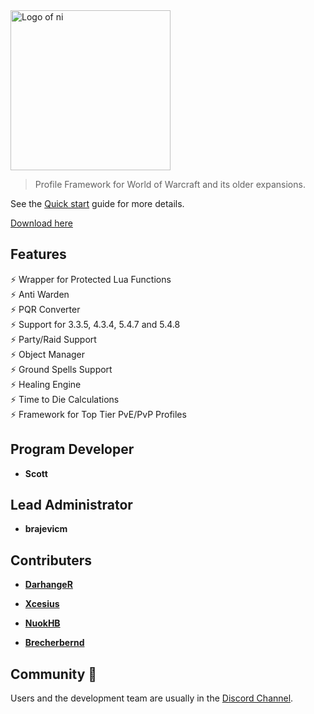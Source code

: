 <img src="/_media/GitHub Logo.png" alt="Logo of ni" width="256"/>

> Profile Framework for World of Warcraft and its older expansions.

See the [Quick start](/getting-started/quickstart.md) guide for more details.

[Download here](https://github.com/scizzydo/ni/releases)

## Features

⚡️ Wrapper for Protected Lua Functions<br>
⚡️ Anti Warden<br>
⚡️ PQR Converter<br>
⚡️ Support for 3.3.5, 4.3.4, 5.4.7 and 5.4.8<br>
⚡️ Party/Raid Support<br>
⚡️ Object Manager<br>
⚡️ Ground Spells Support<br>
⚡️ Healing Engine<br>
⚡️ Time to Die Calculations<br>
⚡️ Framework for Top Tier PvE/PvP Profiles<br>

## Program Developer

- **Scott**

## Lead Administrator

- **brajevicm**

## Contributers

- **[DarhangeR](https://github.com/DarhangeR/Ni-Profiles/)**
- **[Xcesius](https://github.com/Xcesius/Ni-Profiles/)**
- **[NuokHB](https://github.com/NuokHB/ni/tree/master/addon/Rotations)**

- **[Brecherbernd](https://github.com/Brecherbernd/Doomsday)**

## Community 👋

Users and the development team are usually in the [Discord Channel](https://discord.gg/BbSE5qw).
